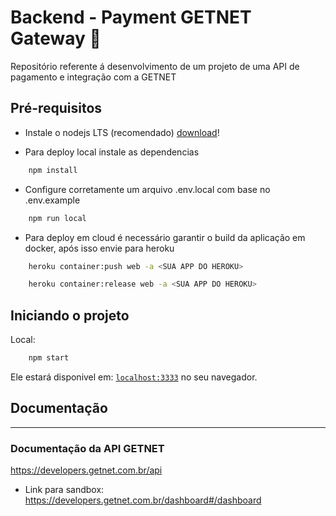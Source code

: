 # Backend - Payment GETNET Gateway 🚀

Repositório referente á desenvolvimento de um projeto de uma API de pagamento e integração com a GETNET

## Pré-requisitos 

- Instale o nodejs LTS (recomendado) [download](https://nodejs.org/en/)!

-  Para deploy local instale as dependencias

```sh
    npm install
```

-  Configure corretamente um arquivo .env.local com base no .env.example
```sh
    npm run local
```

- Para deploy em cloud é necessário garantir o build da aplicação em docker, após isso envie para heroku

```sh
    heroku container:push web -a <SUA APP DO HEROKU>
```

```sh
    heroku container:release web -a <SUA APP DO HEROKU>
```


## Iniciando o projeto

Local: 

```sh
    npm start
```

Ele estará disponivel em: [`localhost:3333`](http://localhost:3333) no seu navegador.


## Documentação 
----

### Documentação da API GETNET

https://developers.getnet.com.br/api

- Link para sandbox:
https://developers.getnet.com.br/dashboard#/dashboard
